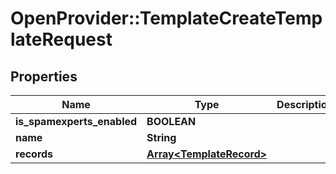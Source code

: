 # OpenProvider::TemplateCreateTemplateRequest

## Properties
Name | Type | Description | Notes
------------ | ------------- | ------------- | -------------
**is_spamexperts_enabled** | **BOOLEAN** |  | [optional] 
**name** | **String** |  | [optional] 
**records** | [**Array&lt;TemplateRecord&gt;**](TemplateRecord.md) |  | [optional] 

